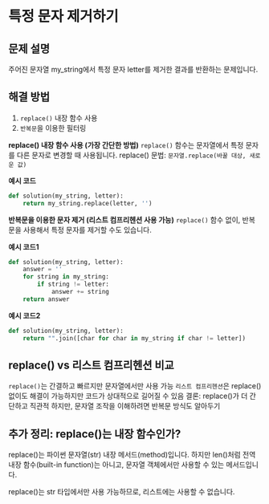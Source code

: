 # 특정 문자 제거하기

## 문제 설명
주어진 문자열 my_string에서 특정 문자 letter를 제거한 결과를 반환하는 문제입니다.

## 해결 방법
1. `replace()` 내장 함수 사용
2. `반복문`을 이용한 필터링

**replace() 내장 함수 사용 (가장 간단한 방법)**
`replace()` 함수는 문자열에서 특정 문자를 다른 문자로 변경할 때 사용됩니다.
replace() 문법: `문자열.replace(바꿀 대상, 새로운 값)`

**예시 코드**
```python
def solution(my_string, letter):
    return my_string.replace(letter, '')
```

**반복문을 이용한 문자 제거 (리스트 컴프리헨션 사용 가능)**
`replace()` 함수 없이, 반복문을 사용해서 특정 문자를 제거할 수도 있습니다.

**예시 코드1**
```python
def solution(my_string, letter):
    answer = ''
    for string in my_string:
        if string != letter:
            answer += string
    return answer
```
    
**예시 코드2**
```python
def solution(my_string, letter):
    return "".join([char for char in my_string if char != letter])
```

## replace() vs 리스트 컴프리헨션 비교
`replace()`는 간결하고 빠르지만 문자열에서만 사용 가능
`리스트 컴프리헨션`은 replace() 없이도 해결이 가능하지만 코드가 상대적으로 길어질 수 있음
결론: replace()가 더 간단하고 직관적 하지만, 문자열 조작을 이해하려면 반복문 방식도 알아두기

## 추가 정리: replace()는 내장 함수인가?
replace()는 파이썬 문자열(str) 내장 메서드(method)입니다. 하지만 len()처럼 전역 내장 함수(built-in function)는 아니고, 문자열 객체에서만 사용할 수 있는 메서드입니다.

replace()는 str 타입에서만 사용 가능하므로, 리스트에는 사용할 수 없습니다.
